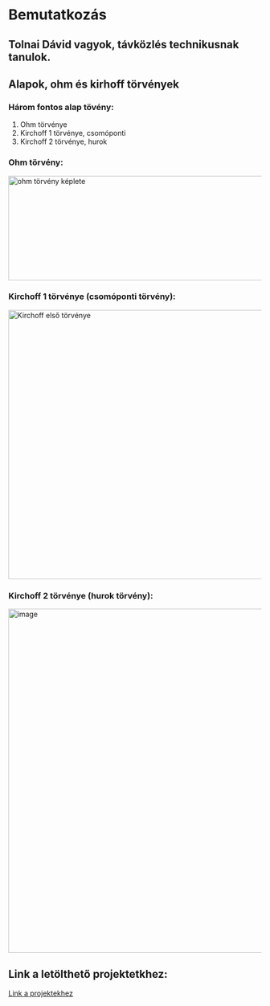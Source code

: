 # Bemutatkozás
Tolnai Dávid vagyok, távközlés technikusnak tanulok.
---
## Alapok, ohm és kirhoff törvények
### Három fontos alap tövény:
1. Ohm törvénye
2. Kirchoff 1 törvénye, csomóponti
3. Kirchoff 2 törvénye, hurok
### Ohm törvény:
<img width="523" height="208" alt="ohm törvény képlete" src="https://github.com/user-attachments/assets/a2f43c18-bcf4-4cbe-bd66-65f2bfd23f79" />

### Kirchoff 1 törvénye (csomóponti törvény):
<img width="857" height="536" alt="Kirchoff első törvénye" src="https://github.com/user-attachments/assets/5281208e-e974-47c5-97d5-4213daefcc77" />

### Kirchoff 2 törvénye (hurok törvény):
<img width="1086" height="685" alt="image" src="https://github.com/user-attachments/assets/11e8a924-8580-4599-83b8-b4bf2334ab23" />

## Link a letölthető projektetkhez:
[Link a projektekhez](https://tolnaidavid.github.io/projektek/kozpont.html)
